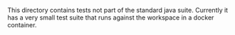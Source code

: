 This directory contains tests not part of the standard java suite. Currently it has a very small
test suite that runs against the workspace in a docker container.